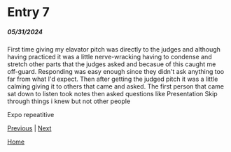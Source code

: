 # Entry 7
##### 05/31/2024

First time giving my elavator pitch was directly to the judges and although having practiced it was a little nerve-wracking having to condense and stretch other parts that the judges asked and becasue of this caught me off-guard. Responding was easy enough since they didn't ask anything too far from what I'd expect. Then after getting the judged pitch it was a little calming giving it to others that came and asked. The first person that came sat down to listen took notes then asked questions like 
Presentation
Skip through things i knew but not other people

Expo
repeatitive

[Previous](entry06.md) | [Next](entry08.md)

[Home](../README.md)

